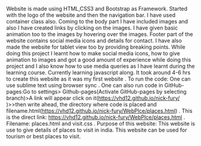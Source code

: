 Website is made using HTML,CSS3 and Bootstrap as Framework.
Started with the logo of the website and then the navigation bar. I have used container class also.
Coming to the body part I have included images and also I have created links by clicking on the images. I have given basic animation too to the images by hovering over the images.
Footer part of the website contains social media icons and details for contact. 
I have also made the website for tablet view too by providing breaking points. 
While doing this project I learnt how to make social media icons, how to give animation to images and got a good amount of experience while doing this project and I also know how to use media queries as I have learnt during the learning course. Currently learning javascript along.
It took around 4-6 hrs to create this website as it was my first website .
To run the code: One can use sublime text using browser sync .
One can also run code in GitHub-pages:Go to settings> Github-pages(Activate GitHub-pages by selecting branch)>A link will appear click on it(https://vhd12.github.io/nick-fury/ )>>then write ahead, the directory where code is placed and filename.html(https://vhd12.github.io/nick-fury/WebPlce/places.html) .
This is the direct link: https://vhd12.github.io/nick-fury/WebPlce/places.html .
Filename: places.html and visit.css .
Purpose of this website: This website is use to give details of places to visit in india. This website can be used for tourism or best places to visit. 


